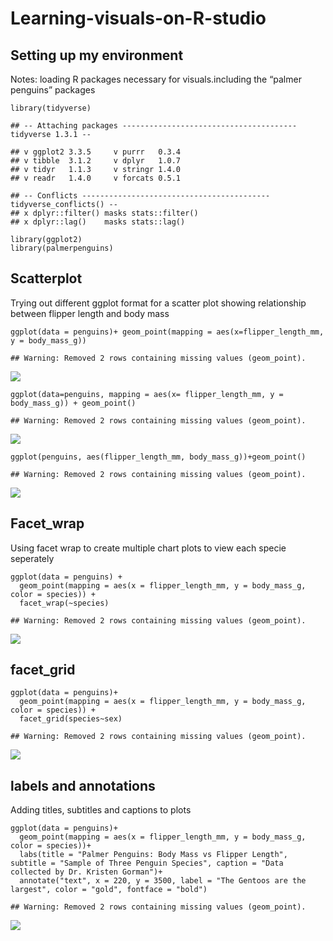 # Learning-visuals-on-R-studio
## Setting up my environment

Notes: loading R packages necessary for visuals.including the “palmer
penguins” packages

    library(tidyverse)

    ## -- Attaching packages --------------------------------------- tidyverse 1.3.1 --

    ## v ggplot2 3.3.5     v purrr   0.3.4
    ## v tibble  3.1.2     v dplyr   1.0.7
    ## v tidyr   1.1.3     v stringr 1.4.0
    ## v readr   1.4.0     v forcats 0.5.1

    ## -- Conflicts ------------------------------------------ tidyverse_conflicts() --
    ## x dplyr::filter() masks stats::filter()
    ## x dplyr::lag()    masks stats::lag()

    library(ggplot2)
    library(palmerpenguins)

## Scatterplot

Trying out different ggplot format for a scatter plot showing
relationship between flipper length and body mass

    ggplot(data = penguins)+ geom_point(mapping = aes(x=flipper_length_mm, y = body_mass_g))

    ## Warning: Removed 2 rows containing missing values (geom_point).

![](Visuals_files/figure-markdown_strict/unnamed-chunk-1-1.png)

    ggplot(data=penguins, mapping = aes(x= flipper_length_mm, y = body_mass_g)) + geom_point()

    ## Warning: Removed 2 rows containing missing values (geom_point).

![](Visuals_files/figure-markdown_strict/unnamed-chunk-1-2.png)

    ggplot(penguins, aes(flipper_length_mm, body_mass_g))+geom_point()

    ## Warning: Removed 2 rows containing missing values (geom_point).

![](Visuals_files/figure-markdown_strict/unnamed-chunk-1-3.png)

## Facet\_wrap

Using facet wrap to create multiple chart plots to view each specie
seperately

    ggplot(data = penguins) +
      geom_point(mapping = aes(x = flipper_length_mm, y = body_mass_g, color = species)) + 
      facet_wrap(~species)

    ## Warning: Removed 2 rows containing missing values (geom_point).

![](Visuals_files/figure-markdown_strict/unnamed-chunk-2-1.png)

## facet\_grid

    ggplot(data = penguins)+
      geom_point(mapping = aes(x = flipper_length_mm, y = body_mass_g, color = species)) +
      facet_grid(species~sex)

    ## Warning: Removed 2 rows containing missing values (geom_point).

![](Visuals_files/figure-markdown_strict/unnamed-chunk-3-1.png)

## labels and annotations

Adding titles, subtitles and captions to plots

    ggplot(data = penguins)+
      geom_point(mapping = aes(x = flipper_length_mm, y = body_mass_g, color = species))+
      labs(title = "Palmer Penguins: Body Mass vs Flipper Length", subtitle = "Sample of Three Penguin Species", caption = "Data collected by Dr. Kristen Gorman")+
      annotate("text", x = 220, y = 3500, label = "The Gentoos are the largest", color = "gold", fontface = "bold")

    ## Warning: Removed 2 rows containing missing values (geom_point).

![](Visuals_files/figure-markdown_strict/unnamed-chunk-4-1.png)
